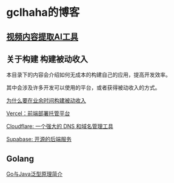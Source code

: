# gclhaha的博客

## [视频内容提取AI工具](https://ai-tool.gclhaha.top)

## 关于构建 构建被动收入

本目录下的内容会介绍如何无成本的构建自己的应用，提高开发效率。

其中会涉及许多开发可以使用的平台，或者获得被动收入的方式。

[为什么要在业余时间构建被动收入](./building/README.md)

[Vercel：前端部署托管平台](./building/vercel.md)

[Cloudflare: 一个强大的 DNS 和域名管理工具](./building/cloudflare.md)

[Supabase: 开源的后端服务](./building/supabase.md)

## Golang

[Go与Java泛型原理简介](./golang/go-vs-java-generic.md)